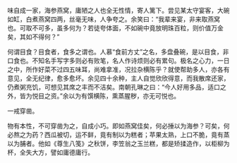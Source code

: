 味自成一家，海参燕窝，庸陋之人也全无性情，寄人篱下。尝见某太守宴客，大碗如缸，白煮燕窝四两，丝毫无味，人争夸之。余笑曰：“我辈来宴，非来取燕窝也。可取不可多，虽多何为？若徒夸体面，不如碗中竟放明珠百粒，则价值万金矣，其如不得何？”

何谓目食？目食者，食多之谓也。人慕“食前方丈”之名，多盘叠碗，是以目食，非口食也。不知名手写字多则必有败笔，名人作诗烦则必有累句。极名之心力，一日之中，所作好菜不过四五味耳，尚难拿准，况拉杂横陈乎？就使帮助多人，亦各有意见，全无纪律，愈多愈坏。余见四十余种，主人自觉欣欣得意，而我散席还家，仍煮粥充饥，可想见其席之丰而不洁矣。南朝孔琳之曰：“今人好用多品，适口之外，皆为悦目之资。”余以为有馔横陈，熏蒸腥秽，亦无可悦也。

一戒穿凿。

物有本性，不可穿凿为之，自成小巧。即如燕窝佳矣，何必捶以为海参？可矣，何必熬之为药？西瓜被切，运不鲜，竟有制以为糕者；苹果太熟，上口不脆，竟有蒸以为脯者。他如《尊生八笺》之秋饼，李笠翁之玉兰糕，都是矫揉造作，以柜柳为杯，全失大方，譬如庸德庸行。